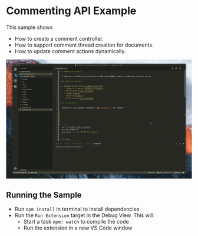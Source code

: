 # Commenting API Example

This sample shows

- How to create a comment controller.
- How to support comment thread creation for documents.
- How to update comment actions dynamically.

![demo](./wiki-demo.gif)

## Running the Sample

- Run `npm install` in terminal to install dependencies
- Run the `Run Extension` target in the Debug View. This will:
	- Start a task `npm: watch` to compile the code
	- Run the extension in a new VS Code window
